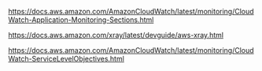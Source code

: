 https://docs.aws.amazon.com/AmazonCloudWatch/latest/monitoring/CloudWatch-Application-Monitoring-Sections.html

https://docs.aws.amazon.com/xray/latest/devguide/aws-xray.html

https://docs.aws.amazon.com/AmazonCloudWatch/latest/monitoring/CloudWatch-ServiceLevelObjectives.html